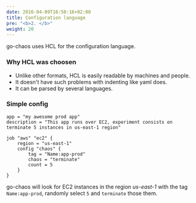 ```yaml
---
date: 2016-04-09T16:50:16+02:00
title: Configuration language
pre: "<b>2. </b>"
weight: 20
---
```

go-chaos uses HCL for the configuration language. 

### Why HCL was choosen 

* Unlike other formats, HCL is easily readable by machines and people. 
* It doesn't have such problems with indenting like yaml does. 
* It can be parsed by several languages.

### Simple config

```HCL
app = "my awesome prod app"
description = "This app runs over EC2, experiment consists on terminate 5 instances in us-east-1 region" 
    
job "aws" "ec2" {
    region = "us-east-1"
    config "chaos" {
        tag = "Name:app-prod"
        chaos = "terminate"
        count = 5
    }
}
```

go-chaos will look for EC2 instances in the region *us-east-1* with the tag `Name:app-prod`, randomly select `5` and `terminate` those them.  







